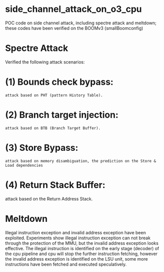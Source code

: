 # side_channel_attack_on_o3_cpu
POC code on side channel attack, including spectre attack and meltdown; these codes have been verified on the BOOMv3 (smallBoomconfig)

# Spectre Attack
Verified the following attack scenarios:
# (1) Bounds check bypass: 
    attack based on PHT (pattern History Table).
# (2) Branch target injection: 
    attack based on BTB (Branch Target Buffer).
# (3) Store Bypass: 
    attack based on memory disambiguation, the prediction on the Store & Load dependencies
# (4) Return Stack Buffer: 
   attack based on the Return Address Stack.
  
# Meltdown
   Illegal instruction exception and invalid address exception have been exploited. Experiments show illegal instruction exception can not break through the protection of the MMU, but the invalid address exception looks effective. 
   The illegal instruction is identified on the early stage (decoder) of the cpu pipeline and cpu will stop the further instruction fetching, however the invalid address exception is identified on the LSU unit, some more instructions have been fetched and executed speculatively.
